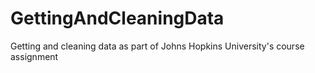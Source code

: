 # GettingAndCleaningData
Getting and cleaning data as part of Johns Hopkins University's course assignment
